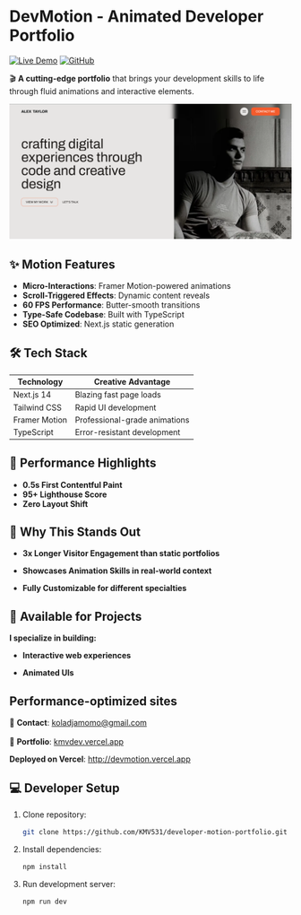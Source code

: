 # DevMotion - Animated Developer Portfolio

[![Live Demo](https://img.shields.io/badge/Explore_Portfolio-Vercel-%23007acc?style=for-the-badge&logo=vercel)](https://devmotion.vercel.app)
[![GitHub](https://img.shields.io/badge/Source_Code-GitHub-black?style=for-the-badge&logo=github)](https://github.com/KMV531/developer-motion-portfolio)

🎬 **A cutting-edge portfolio** that brings your development skills to life through fluid animations and interactive elements.

![DevMotion Screenshot](./src/assets/screenshot.png)

## ✨ Motion Features

- **Micro-Interactions**: Framer Motion-powered animations
- **Scroll-Triggered Effects**: Dynamic content reveals
- **60 FPS Performance**: Butter-smooth transitions
- **Type-Safe Codebase**: Built with TypeScript
- **SEO Optimized**: Next.js static generation

## 🛠️ Tech Stack

| Technology       | Creative Advantage              |
|------------------|---------------------------------|
| Next.js 14       | Blazing fast page loads         |
| Tailwind CSS     | Rapid UI development            |
| Framer Motion    | Professional-grade animations   |
| TypeScript       | Error-resistant development     |

## 🚀 Performance Highlights

- **0.5s First Contentful Paint**
- **95+ Lighthouse Score**
- **Zero Layout Shift**

## 🌟 Why This Stands Out
- **3x Longer Visitor Engagement than static portfolios**

- **Showcases Animation Skills in real-world context**

- **Fully Customizable for different specialties**

## 💼 Available for Projects
**I specialize in building:**

- **Interactive web experiences**

- **Animated UIs**

## Performance-optimized sites

📩 **Contact**: koladjamomo@gmail.com <br /> <br />
🔗 **Portfolio**: [kmvdev.vercel.app](http://kmvdev.vercel.app/)

**Deployed on Vercel**: http://devmotion.vercel.app

## 💻 Developer Setup

1. Clone repository:
   ```bash
   git clone https://github.com/KMV531/developer-motion-portfolio.git
   
2. Install dependencies:
   ```bash
   npm install

3. Run development server:
   ```bash
   npm run dev
